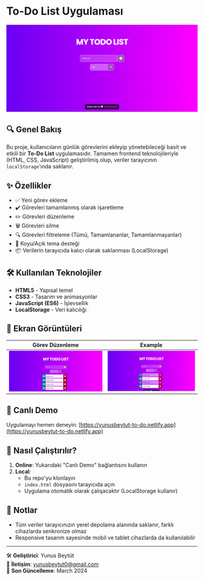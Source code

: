 # To-Do List Uygulaması

![To-Do List Ekran Görüntüsü](./images/example1.png)  

## 🔍 Genel Bakış
Bu proje, kullanıcıların günlük görevlerini ekleyip yönetebileceği basit ve etkili bir **To-Do List** uygulamasıdır. Tamamen frontend teknolojileriyle (HTML, CSS, JavaScript) geliştirilmiş olup, veriler tarayıcının `localStorage`'ında saklanır.

## ✨ Özellikler
- ✅ Yeni görev ekleme
- ✔️ Görevleri tamamlanmış olarak işaretleme
- ✏️ Görevleri düzenleme
- 🗑️ Görevleri silme
- 🔍 Görevleri filtreleme (Tümü, Tamamlananlar, Tamamlanmayanlar)
- 🌙 Koyu/Açık tema desteği
- 📦 Verilerin tarayıcıda kalıcı olarak saklanması (LocalStorage)

## 🛠️ Kullanılan Teknolojiler
- **HTML5** - Yapısal temel
- **CSS3** - Tasarım ve animasyonlar
- **JavaScript (ES6)** - İşlevsellik
- **LocalStorage** - Veri kalıcılığı

## 📸 Ekran Görüntüleri

 | Görev Düzenleme | Example |
|-----------------|-----------|
| ![Example Task](./images/example2.png) | ![Example](./images/example3.png) |

## 🚀 Canlı Demo
Uygulamayı hemen deneyin: [https://yunusbeytut-to-do.netlify.app](https://yunusbeytut-to-do.netlify.app)


## 📜 Nasıl Çalıştırılır?
1. **Online**: Yukarıdaki "Canlı Demo" bağlantısını kullanın
2. **Local**:
   - Bu repo'yu klonlayın
   - `index.html` dosyasını tarayıcıda açın
   - Uygulama otomatik olarak çalışacaktır (LocalStorage kullanır)

## 📌 Notlar
- Tüm veriler tarayıcınızın yerel depolama alanında saklanır, farklı cihazlarda senkronize olmaz
- Responsive tasarım sayesinde mobil ve tablet cihazlarda da kullanılabilir

---

🛠️ **Geliştirici**: Yunus Beytüt  
📧 **İletişim**: [yunusbeytut0@gmail.com](yunusbeytut0@gmail.com)  
📅 **Son Güncelleme**: March 2024
